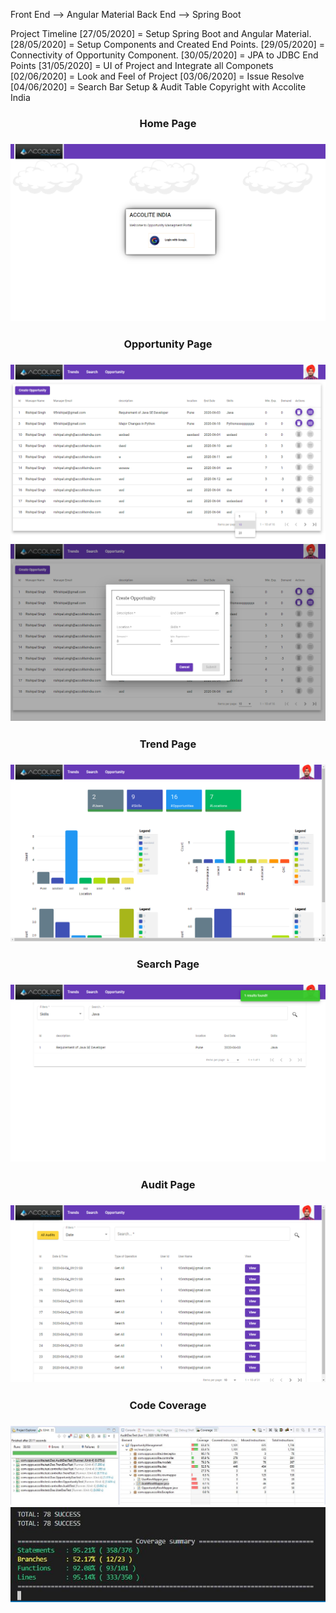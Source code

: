 Front End --> Angular Material 
Back End --> Spring Boot

Project Timeline 
[27/05/2020]  =  Setup Spring Boot and Angular Material. 
[28/05/2020]  =  Setup Components and Created End Points.
[29/05/2020] =   Connectivity of Opportunity Component.
[30/05/2020] =   JPA to JDBC End Points
[31/05/2020] =   UI of Project and Integrate all Componets 
[02/06/2020] =   Look and Feel of Project
[03/06/2020] =   Issue Resolve
[04/06/2020] =    Search Bar Setup & Audit Table
Copyright  with Accolite India 
<h3 align="center">Home Page<h3>
 <img src="https://github.com/95rishipal/Opportunity-Management/blob/master/Img/Home%20Page.png?raw=true">
  
  <h3 align="center">Opportunity Page<h3>
 <img src="https://github.com/95rishipal/Opportunity-Management/blob/master/Img/Opportunity%20Page.png?raw=true">
 <img src="https://github.com/95rishipal/Opportunity-Management/blob/master/Img/Create%20Opportunity%20Dialog.png">
  
  
<h3 align="center">Trend Page<h3>
 <img src="https://github.com/95rishipal/Opportunity-Management/blob/master/Img/Trends%20Page.png?raw=true">
  
  <h3 align="center">Search Page<h3>
 <img src="https://github.com/95rishipal/Opportunity-Management/blob/master/Img/Search%20Page.png">
  
  <h3 align="center">Audit Page<h3>
 <img src="https://github.com/95rishipal/Opportunity-Management/blob/master/Img/Audit%20Page.png">
<h3 align="center">Code Coverage<h3>
<img src="https://github.com/95rishipal/Opportunity-Management/blob/master/Img/ControllerCodeCoverage+Interceptor+Model+Dao.JPG?raw=true">
 <img align="center" src="https://github.com/95rishipal/Opportunity-Management/blob/master/Img/AngularTesting.JPG?raw=true">

